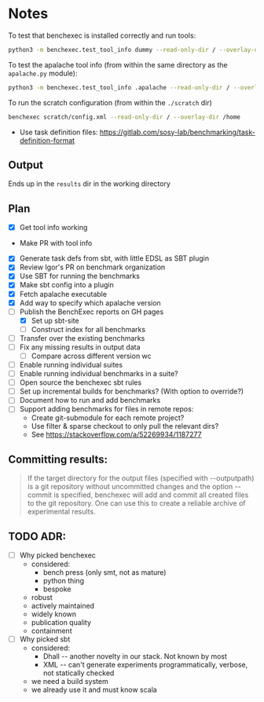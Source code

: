 # Notes

To test that benchexec is installed correctly and run tools:

```sh
python3 -m benchexec.test_tool_info dummy --read-only-dir / --overlay-dir /home
```

To test the apalache tool info (from within the same directory as the
`apalache.py` module):

```sh
python3 -m benchexec.test_tool_info .apalache --read-only-dir / --overlay-dir /home
```

To run the scratch configuration (from within the `./scratch` dir)

```sh
benchexec scratch/config.xml --read-only-dir / --overlay-dir /home
```

- Use task definition files: https://gitlab.com/sosy-lab/benchmarking/task-definition-format

## Output

Ends up in the `results` dir in the working directory

## Plan

- [x] Get tool info working
- Make PR with tool info
- [x] Generate task defs from sbt, with little EDSL as SBT plugin
- [x] Review Igor's PR on benchmark organization
- [x] Use SBT for running the benchmarks
- [x] Make sbt config into a plugin
- [x] Fetch apalache executable
- [x] Add way to specify which apalache version
- [ ] Publish the BenchExec reports on GH pages
    - [x] Set up sbt-site
    - [ ] Construct index for all benchmarks
- [ ] Transfer over the existing benchmarks
- [ ] Fix any missing results in output data
  - [ ] Compare across different version wc
- [ ] Enable running individual suites
- [ ] Enable running individual benchmarks in a suite?
- [ ] Open source the benchexec sbt rules
- [ ] Set up incremental builds for benchmarks? (With option to override?)
- [ ] Document how to run and add benchmarks
- [ ] Support adding benchmarks for files in remote repos: 
  - Create git-submodule for each remote project?
  - Use filter & sparse checkout to only pull the relevant dirs?
  - See https://stackoverflow.com/a/52269934/1187277


## Committing results: 


> If the target directory for the output files (specified with --outputpath) is
> a git repository without uncommitted changes and the option --commit is
> specified, benchexec will add and commit all created files to the git
> repository. One can use this to create a reliable archive of experimental
> results.

## TODO ADR:

- [ ] Why picked benchexec
  - considered:
    - bench press (only smt, not as mature)
    - python thing
    - bespoke
  - robust
  - actively maintained
  - widely known
  - publication quality
  - containment
- [ ] Why picked sbt
  - considered:
    - Dhall -- another novelty in our stack. Not known by most
    - XML -- can't generate experiments programmatically, verbose, not
      statically checked
  - we need a build system
  - we already use it and must know scala
